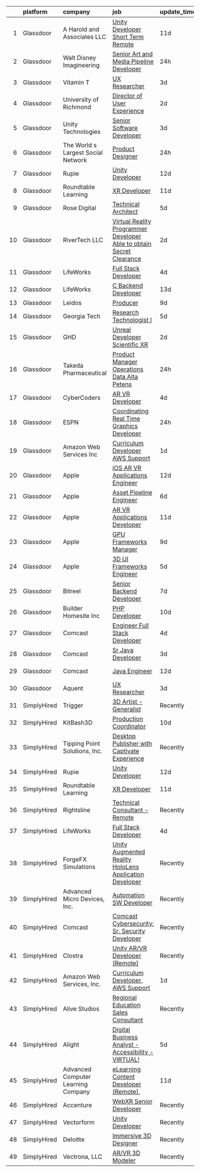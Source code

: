 

|    | platform    | company                            | job                                                                                                                                                                                                                                                                                                                                                                                                                                                                                                                                                                                                                                                                                                                                                                                                                                                                                                                                                                                                                                                                                                                                                                                                                                                                                                                                                                                                                                                                                                                                              | update_time   | location             |
|---:|:------------|:-----------------------------------|:-------------------------------------------------------------------------------------------------------------------------------------------------------------------------------------------------------------------------------------------------------------------------------------------------------------------------------------------------------------------------------------------------------------------------------------------------------------------------------------------------------------------------------------------------------------------------------------------------------------------------------------------------------------------------------------------------------------------------------------------------------------------------------------------------------------------------------------------------------------------------------------------------------------------------------------------------------------------------------------------------------------------------------------------------------------------------------------------------------------------------------------------------------------------------------------------------------------------------------------------------------------------------------------------------------------------------------------------------------------------------------------------------------------------------------------------------------------------------------------------------------------------------------------------------|:--------------|:---------------------|
|  1 | Glassdoor   | A  Harold and Associates  LLC      | [Unity Developer  Short Term Remote ](https://www.glassdoor.com/partner/jobListing.htm?pos=130&ao=1136043&s=58&guid=000001817fe4016fb6acc7f673a48b09&src=GD_JOB_AD&t=SR&vt=w&ea=1&cs=1_1b9b386f&cb=1655708058567&jobListingId=1007925954105&jrtk=3-0-1g5vu80i0kclh801-1g5vu80iui6j1800-1e796db64d10e7f9-)                                                                                                                                                                                                                                                                                                                                                                                                                                                                                                                                                                                                                                                                                                                                                                                                                                                                                                                                                                                                                                                                                                                                                                                                                                        | 11d           | Jacksonville, FL     |
|  2 | Glassdoor   | Walt Disney Imagineering           | [Senior Art and Media Pipeline Developer](https://www.glassdoor.com/partner/jobListing.htm?pos=111&ao=1110586&s=58&guid=000001817fe4016fb6acc7f673a48b09&src=GD_JOB_AD&t=SR&vt=w&cs=1_0144ee10&cb=1655708058560&jobListingId=1007950211153&cpc=32EE424DE2B657EB&jrtk=3-0-1g5vu80i0kclh801-1g5vu80iui6j1800-a22ba5c6a3e0f713--6NYlbfkN0DAFTyt7pbDCC2JPO79CSdi1dIb81yjczP5qsKcZIxgiRd1qisRd4re16D_VG3-wzX6pL1VocMaTV5Ex55UcnqFFUrBb2y0OpjsCY2nOROVrI5SSljVpBdvbS6nAy8soiO7OsUO84ArQVXduw5YXZXB-bQNzU2gKSc-vCO-38N6zooM5sWGeVxafpLvN53wX3R8o4omwGmw3gN58K-UUhln-VxLpfGthjJqkxvaBnOyzeZwbItdwCxQOsdhjK32SqYRqMTTi3gZqTx-3Ts7OgKP5LvIb9YnEP9PF0Q9PD8ELlsbCCEnnT-y3b3Z2MzZISFTqjYQQH3TGu3C-_vsPHuPKojTGH4IA4B_7Q4bDzb0QBJrxpBiYifjifU8dIiX6Ata4FoYzUMcrBldmB7ZBznfZ0k647FmPPtaqPn5wdLAKAuihEv6LGztfK_He0pDCdE-xRVaJpysDg%3D%3D)                                                                                                                                                                                                                                                                                                                                                                                                                                                                                                                                                                                                                                                                                                                        | 24h           | Earle, AR            |
|  3 | Glassdoor   | Vitamin T                          | [UX Researcher](https://www.glassdoor.com/partner/jobListing.htm?pos=121&ao=1110586&s=58&guid=000001817fe4016fb6acc7f673a48b09&src=GD_JOB_AD&t=SR&vt=w&cs=1_c361ab89&cb=1655708058562&jobListingId=1007945433489&cpc=9908D8D4413DBB8A&jrtk=3-0-1g5vu80i0kclh801-1g5vu80iui6j1800-3d31771157783563--6NYlbfkN0DMrcEu7yrtATojKJA7cEzGQ3FdRGWLh0CZQInL4ECGI6k5tN82kdM0cJmh4vC7GggwrmzdUm10s4gl035g1Phm3ow3xlSJxlydz6kivN3swQRiJY2DS002dlWYHLYsK1lHC3pL155oeqCyLBwYwM_GdCeNzMUu25Y79EAy8hgPRU8CTLqFZisWdIRnzUgeHaXRuLdQ1jD5g1h0Nv82Xw0phAPs-e-_xX3wWlQ0LhN-I8Gp9v-FrGp0XPrUjjkD0bbDEVsZVn3_OhzWkg3tFfH89-NlNz9TMK98UAHyMen0fbqMF7zHsHQvdaOir8EvJl0Hrbqrs7XKpzIKFG-E5Gs5WXgRnWzqJBiuYqtggpTdp-7FVxYfLlDN8SdUtE5Y9Q07Wa3ZWkmML2CVrMLcZzrkpFmBkxKeO4CoqRZx2yJHdhaGBtdPzJcZyMllSIFFCHDXdzXRSEaiBt6xI-e0JRkb)                                                                                                                                                                                                                                                                                                                                                                                                                                                                                                                                                                                                                                                                                                                                              | 3d            | Redmond, WA          |
|  4 | Glassdoor   | University of Richmond             | [Director of User Experience](https://www.glassdoor.com/partner/jobListing.htm?pos=102&ao=1110586&s=58&guid=000001817fe4016fb6acc7f673a48b09&src=GD_JOB_AD&t=SR&vt=w&cs=1_093065b5&cb=1655708058559&jobListingId=1007947522247&cpc=C5C93DE40C8A001B&jrtk=3-0-1g5vu80i0kclh801-1g5vu80iui6j1800-fee5483f8646dcf9--6NYlbfkN0B4rZm5z_hx-StMuau8L_CkQ17CUpFrlepinLuWzihKphy1kiApdNXPmsbVpK7egTwWM1YE0y830yVSUa33GGEj4HdoLQ9ujpQNHzDNwfG11qs2oV6TyU3k9M_eS1bYsZjRA6ATmOsagKXSgYfzA_nL2W66SS_-9lSH5L2OUej3h-0TmeFyHUrga_2fOBJTjDd6jPvTSPo_3DX9r7aOCnuVgduCgMm7dLl3ksO3l8QI5FHWGos7a6PepjtteAN0zY8gekWjH3GcoRMubsVaPV_0zoUc8kTrdTVC95ATrwkD2txbKYbkbj00m1_Fftc4cxdWAV9-rxS85LkSPKh7aM5SyTmCl_IdcHycgSUHPfTCpzL_k3DYVdUZPNievpPqe3alsWn5H1aLewf5gWBfq8rmuy6e2E8_vnNLBii6GZBD9CS2iaw2FQEdztCHLoYXELtrq1RbfBXysefsd_22jeMvBX2ayfIDGZng1LfGQy9s644mmJy8wKTj4Bvme688eRrXdW2k4u0FecLrZWSZgndkIvOzE6hLdrSSkrrDwh1fP5Mkx-A0_fj4)                                                                                                                                                                                                                                                                                                                                                                                                                                                                                                                                                                                                                                | 2d            | Richmond, VA         |
|  5 | Glassdoor   | Unity Technologies                 | [Senior Software Developer](https://www.glassdoor.com/partner/jobListing.htm?pos=126&ao=1136043&s=58&guid=000001817fe4016fb6acc7f673a48b09&src=GD_JOB_AD&t=SR&vt=w&cs=1_862c0599&cb=1655708058566&jobListingId=1007945654134&jrtk=3-0-1g5vu80i0kclh801-1g5vu80iui6j1800-43e323d69f3626eb-)                                                                                                                                                                                                                                                                                                                                                                                                                                                                                                                                                                                                                                                                                                                                                                                                                                                                                                                                                                                                                                                                                                                                                                                                                                                       | 3d            | San Francisco, CA    |
|  6 | Glassdoor   | The World s Largest Social Network | [Product Designer](https://www.glassdoor.com/partner/jobListing.htm?pos=112&ao=1110586&s=58&guid=000001817fe4016fb6acc7f673a48b09&src=GD_JOB_AD&t=SR&vt=w&cs=1_620d1e72&cb=1655708058560&jobListingId=1007950662306&cpc=59DEFF8D475298C3&jrtk=3-0-1g5vu80i0kclh801-1g5vu80iui6j1800-9bf2a8ed56e7d29c--6NYlbfkN0DSgjPPcnEdvoK3uuxfISLALE6pB1FR7YSHOr_tSg5_QGIhoz_2VqUepdcKLBLI_zSyCme8RKe9ydHH_JxjlIxTtV-JjvfBMOepKD1XmdVsqEivJ2Miy1x2IYw0i8tbnrfWvVbDxfOm7YLkDsZ5UbEgsW3Ak_t3J3eG9_DPO20fiSRHMsdWd0HyQ0eTMSu22ZuX0hJ-Q0Wn4xPnHktEYWj6yXdfMCONR2ByPj4FzFLsZsoyfO66f0WDSBLUzl2iRqjYcREayw6FfsjX3nWldCzUnMxeQSsihi6kDONXFTtdNZpxkAYWJ8TLp22Pqn0iw6QuO42CoiMcVH0n9GEaUkQnDFunGBe0Y8fOUk212hNdrgF9dglDSXVW0WnJ5RapgV_4ajcORt1Itb7zkaB74wN4RToNQCBFfEpTF2IhcX7Qapd9wf3Na98pgAmoHVaLlJ_VFu0W_GoWZG0O2JNtH02D88fnOubpxGEbAEfTRTWK2WjrQFAGIQebjGuOeKj-KdYu4rh3Mi9cl8iMGUKou2VcCdzebOLUB3wst5TpLLk69SwcGd5EVV5jtpww6MsMi4GVFDw8v_-gM6fJQwe6bQ6M)                                                                                                                                                                                                                                                                                                                                                                                                                                                                                                                                                                                                           | 24h           | Houston, TX          |
|  7 | Glassdoor   | Rupie                              | [Unity Developer](https://www.glassdoor.com/partner/jobListing.htm?pos=124&ao=1136043&s=58&guid=000001817fe4016fb6acc7f673a48b09&src=GD_JOB_AD&t=SR&vt=w&ea=1&cs=1_d030e05b&cb=1655708058562&jobListingId=1007923772886&jrtk=3-0-1g5vu80i0kclh801-1g5vu80iui6j1800-3fe872762e20943b-)                                                                                                                                                                                                                                                                                                                                                                                                                                                                                                                                                                                                                                                                                                                                                                                                                                                                                                                                                                                                                                                                                                                                                                                                                                                            | 12d           | Remote               |
|  8 | Glassdoor   | Roundtable Learning                | [XR Developer](https://www.glassdoor.com/partner/jobListing.htm?pos=101&ao=1110586&s=58&guid=000001817fe4016fb6acc7f673a48b09&src=GD_JOB_AD&t=SR&vt=w&ea=1&cs=1_7decd841&cb=1655708058559&jobListingId=1007926294357&cpc=3F4BEC3597F56A5D&jrtk=3-0-1g5vu80i0kclh801-1g5vu80iui6j1800-b4c83c1377c2bd14--6NYlbfkN0BVapqBw3SgoS4uv2G4zUYtqIdSNvBDwETDajj4_FEynjBhYcnw-6GY8lSYawgK8xIlX2-F8y9-QqYG-MbYAnEiwFjblf4Yi-xeXgy19zs8nPDIoUkk2MuNbO15ngtk9uRdze1w-AN8rTg-umhdag7Nd-Q0RNCHnv85tAVHu82vMKd76rgcavNPo92y9tJvbq5hTiKJNEhRiJBk5DLmurwEdp3rEPpCNR5PPgT07hXAGOJq1DWhNw1OQM7hndy9IBosavR_V0TTElfXZEEHccoxjkc0VW0p9g0ZjInsWWYEnHg9NUHpRPbcPdyQHPZxRbmhTQ0-BcTJ7h0sCXPJp6q7DFx-JRnt8oEaAqJYOckQk2ytk9i22A6FRXrnDonFWKSt8AUprG6EJCqrtFjXT5fVtcu726hzmcpqyXsoeVe8Yl9JvrpwcLQaOd0deggfzfSu6iqnYgIL9H3j9IeQ8r5m7ZBL2J0-T2e9GCjD-2lVlVZfAiDiKwlBLB6qVxffe8E%3D)                                                                                                                                                                                                                                                                                                                                                                                                                                                                                                                                                                                                                                                                                            | 11d           | Chagrin Falls, OH    |
|  9 | Glassdoor   | Rose Digital                       | [Technical Architect](https://www.glassdoor.com/partner/jobListing.htm?pos=116&ao=1110586&s=58&guid=000001817fe4016fb6acc7f673a48b09&src=GD_JOB_AD&t=SR&vt=w&cs=1_75b354b4&cb=1655708058561&jobListingId=1007940499526&cpc=4B86475FAF393599&jrtk=3-0-1g5vu80i0kclh801-1g5vu80iui6j1800-a37301049534a817--6NYlbfkN0BvrjnhlIknunj6B5uFGHHla5BSmGDnouF8_mjReNBU2kRZZ3EzJErpFaAlNuoJv_PAXrbHqCiZiBI61EzwXBAKdy-7Zz0m43GZQ4lKWy2wDWTbIMk6K1CJ7cVhOXETh2aXCDF9Y44FURybBPb3pmGnWYMxQDcIXAnhe_C76zZMVhPEQYXS2l8XOcpvceNNrjGmmkIGzVpEDOwtmiO6zIP1CA4OuJMxQzi7e3BRulaLtIBNepUV3nFv59K9paAU6if8qVZTBrXhvuC4XWNPhtFHSj_0c7CcWcp5chG6soFgcmzVsO7AZCeszf_xGR2PPTxoyt6ys8AC43H-nAT2_KUv8nbhmMY4bFPKfgvv9kYphIxg89MFgqz3BJtjLsTW3Cx25XD4NA9F10NUWIoGQDR-dv-twgyX0Fp-euetAwTtpYx9jfhjVqQNcO3YfY1nkK5WeJRHlU9RubFZu7a5uLw5zoNujKP5aASDAAT-FTLD8DBQZHNUYVpJwxceMLxV6e-54m1YLXE5npdhk5N8DpuxYaRh0D3VBsTDb9Ue8yjn2Z2JKmpn_T7Ndi0V3vT6KwvqBtRmA22UnIH_FMqOKKRZwN5c_s3nZY9vVzxVa2F1btYw2mt28jZS)                                                                                                                                                                                                                                                                                                                                                                                                                                                                                                                                                                        | 5d            | Manhattan            |
| 10 | Glassdoor   | RiverTech  LLC                     | [Virtual Reality Programmer Developer  Able to obtain Secret Clearance ](https://www.glassdoor.com/partner/jobListing.htm?pos=123&ao=1136043&s=58&guid=000001817fe4016fb6acc7f673a48b09&src=GD_JOB_AD&t=SR&vt=w&cs=1_6583ba88&cb=1655708058562&jobListingId=1007947928122&jrtk=3-0-1g5vu80i0kclh801-1g5vu80iui6j1800-9c6357353cf3140f-)                                                                                                                                                                                                                                                                                                                                                                                                                                                                                                                                                                                                                                                                                                                                                                                                                                                                                                                                                                                                                                                                                                                                                                                                          | 2d            | Goldsboro, NC        |
| 11 | Glassdoor   | LifeWorks                          | [Full Stack Developer](https://www.glassdoor.com/partner/jobListing.htm?pos=107&ao=1110586&s=58&guid=000001817fe4016fb6acc7f673a48b09&src=GD_JOB_AD&t=SR&vt=w&cs=1_8af03eb1&cb=1655708058560&jobListingId=1007942257419&cpc=56C4EA4A1A191A49&jrtk=3-0-1g5vu80i0kclh801-1g5vu80iui6j1800-6edff205a2a916ac--6NYlbfkN0DLmrqCN2v1TO8im94Z8ijjg5B0bygWI38WyDDoeOWhaQvk6bM5zeSyQrwlZm0cpZDwTaFG5QnJ_fo2RpYEOIrbLBt1bvrVAEoEe2QQCAV8zSSa9eyOFEStRmHfxArxq_LgzbGgVM3SgXwImqqrcH13yMNhL8wCohqVtFX156mpZx11RTinUPt-sC1Bxqk75gM4eUF8iERXyIrWdL6GWT5BbocyZc__w2E4fvroRK5IgaSE4RswCdeLdRgh08TY-0C1ZmQBUXJO4AxePFEigCarIJoZC9CA0FfEFwOAwB157_eXDwm2dKG40kOrt0gMDEoOcDhtTgquUPLva2w98wWqfPXyxG0f7PdpeLzloKgpuj8G_gsB4XrUxKxWHoCxiweC0vORyimQE3u9vp1HbjBNIonAeMJTVa_GLPIUD93ZWIKjJ0bSyq7nUt_4X3qfF70mekzS7lsmCjzRQoZebrBH3lOG_-xTAe4MP7dQVeY9VBc298MwXOyQg9tsIOLbWkW82-ZXJN09SpPFmKjpd3wTdScGM_98rqpw5sTcm8k1xw%3D%3D)                                                                                                                                                                                                                                                                                                                                                                                                                                                                                                                                                                                                                                           | 4d            | Remote               |
| 12 | Glassdoor   | LifeWorks                          | [C  Backend Developer](https://www.glassdoor.com/partner/jobListing.htm?pos=104&ao=1110586&s=58&guid=000001817fe4016fb6acc7f673a48b09&src=GD_JOB_AD&t=SR&vt=w&cs=1_49309867&cb=1655708058559&jobListingId=1007921084821&cpc=FAE5E775D180B2FB&jrtk=3-0-1g5vu80i0kclh801-1g5vu80iui6j1800-4af6adcc528f1a9b--6NYlbfkN0DLmrqCN2v1TO8im94Z8ijjg5B0bygWI38WyDDoeOWhaQvk6bM5zeSyQrwlZm0cpZB2t5HiOyOkSln7E1WWACvtOD-QE-g6rVomM5Zs0ap3RF9c4wN8isJRwfG_WOOBD_6MhrTVlv6O6BXEqAcCxY8FyKrDaDDmhCS8cRo-nDN_6zAGD3zSo9ZU1jFFxcT-nxcU9ykng-wpTsShdpSP3rRgXzdfyjUSgGtt-9_TBSXkj7Nt_0gj_7dgUk6x1aRmxpKrsJcxniWB50hUGDkBO2KXvC_M8aQzYimMgwirMudLw6-OSs9yhT1kJ2b1qrld-4NDRK01bLSmGUpnvnI0m9il-jE8BTniaockLgPcAHhJ3CDjM5sZrkVuSRoKlqoRA9sqtKNBJtXzd7PiAJz9PPoscairfT7ihA3gr1zSIDZx5EkOApFJBW-URSeOspUIoDLDQ3PPVlCSpmLJmCxKA-1Zrw0uTXzaZhBboZ1XofyxY9xPvolyK_9yeI22JJ7Olkl16oSzvcK3YfwymLOonVN8imSetMinfmU%3D)                                                                                                                                                                                                                                                                                                                                                                                                                                                                                                                                                                                                                                                         | 13d           | Remote               |
| 13 | Glassdoor   | Leidos                             | [Producer](https://www.glassdoor.com/partner/jobListing.htm?pos=105&ao=1110586&s=58&guid=000001817fe4016fb6acc7f673a48b09&src=GD_JOB_AD&t=SR&vt=w&cs=1_b1daa363&cb=1655708058560&jobListingId=1007932583010&cpc=663B5FE45D73772E&jrtk=3-0-1g5vu80i0kclh801-1g5vu80iui6j1800-a40b7131ae70ba30--6NYlbfkN0CZUO70VSdYKA8PR3jfrSh5ljhqJhfDt0PzQCMubt8cRihWbmqO_-CcWTBwQGpXTiiOfKwxjXAa4wVHZ3q8NFCBs3BDuA1SuAPQbEPaZ9_M-t3YNCh6PQezv2mOEfiqvOgiWKWX6vQUMRfn-HXQvUT6Aj5OwbOHNzI0F2R-hAkCUUCvos_QK6xojjGBHCYr7QLJ9TxcRnR8kBCD40wIUX_w6w0Sev6REsrLLW2ElGQcf2IeEmciCVFbLr84SzXxrBIeZURcqaVQJT4-q6lswzFQChp9kY-ir6saUbmSg1IG1TbhuLZhRkUAC6qeX0rRhYYSB-9IIGHzzJTIt3C_Fom4uPmdCknwAD3dkecd81ICI89A0MevBPLVpUxOcUJNWmeTSPdPCWgHw8lpSlXJ7TOPbroqPFMnD8jXqguTF8K7M4YD-B-SyRT0QFH-Ft3SHjFIN0sIAaryhCVtyTOYBG-k0Zuv6YLgGMcHzRYNwkhKWi_e8ZXBfJmQnYHmEfcZl01D8t3wxD-3wEtQNBcVYVepeWqj-mBsJ649qiiXPa50VHk_Zup1KmTOFPSY-h5r63HEVm2EaSkzrpfV8Kxzl-IQYSUNMLtPzRA%3D)                                                                                                                                                                                                                                                                                                                                                                                                                                                                                                                                                                                                     | 9d            | Reston, VA           |
| 14 | Glassdoor   | Georgia Tech                       | [Research Technologist I](https://www.glassdoor.com/partner/jobListing.htm?pos=127&ao=1136043&s=58&guid=000001817fe4016fb6acc7f673a48b09&src=GD_JOB_AD&t=SR&vt=w&cs=1_7123e2e9&cb=1655708058567&jobListingId=1007939321455&jrtk=3-0-1g5vu80i0kclh801-1g5vu80iui6j1800-90c879b28da03741-)                                                                                                                                                                                                                                                                                                                                                                                                                                                                                                                                                                                                                                                                                                                                                                                                                                                                                                                                                                                                                                                                                                                                                                                                                                                         | 5d            | Atlanta, GA          |
| 15 | Glassdoor   | GHD                                | [Unreal Developer   Scientific XR](https://www.glassdoor.com/partner/jobListing.htm?pos=125&ao=1136043&s=58&guid=000001817fe4016fb6acc7f673a48b09&src=GD_JOB_AD&t=SR&vt=w&cs=1_e97cf8c6&cb=1655708058566&jobListingId=1007947655960&jrtk=3-0-1g5vu80i0kclh801-1g5vu80iui6j1800-29e3808207565267-)                                                                                                                                                                                                                                                                                                                                                                                                                                                                                                                                                                                                                                                                                                                                                                                                                                                                                                                                                                                                                                                                                                                                                                                                                                                | 2d            | Farmington Hills, MI |
| 16 | Glassdoor   | Takeda Pharmaceutical              | [Product Manager  Operations Data   Alta Petens](https://www.glassdoor.com/partner/jobListing.htm?pos=118&ao=1110586&s=58&guid=000001817fe4016fb6acc7f673a48b09&src=GD_JOB_AD&t=SR&vt=w&cs=1_5e4ca176&cb=1655708058561&jobListingId=1007950556591&cpc=3DB599BF2F4828F0&jrtk=3-0-1g5vu80i0kclh801-1g5vu80iui6j1800-ab3f74654b1709b4--6NYlbfkN0Dpk2nRRB2qCzcWtelMs6RnOpE2QQykp_Gr47Tac0r5hCH0J3UzLxpgpuhWWRPjzv9cW_LTHQpQvEW-4RLMG5jcflgub4KjgLl6MmcwAqt4i0BSRYmdM3uUHPpGJGxJYOh2TQVAqmjGjHG42UlTbg8DR_XNVzdxijwoUd7yLssuGOr5kwPGdWLAgUHcXpGQDbnmK8gN2TQOzD7BaMZ1WxJzVUO-oOpFcG4af_GFJAyTj-N3bdDR6UifHyjlfzCvj0B8VyuQqe1M7wLWVLWoWOX0bj1g9E-DOcnlIUa8HwJgNyCWvoFl11hgDx3svbhTx9swk6URXeJ7qT9gYmjYtM3PioHaP2kRU10YtM_yvbJ4hn4enVrbQK6I4tDp2G_KyRA9N6kMfVSokp0B0A7onDADPOj8SVmOY3SfEX9D4NLIS5Y3CZKCkYJZ)                                                                                                                                                                                                                                                                                                                                                                                                                                                                                                                                                                                                                                                                                                                                             | 24h           | Cherry Hill, NJ      |
| 17 | Glassdoor   | CyberCoders                        | [AR VR Developer](https://www.glassdoor.com/partner/jobListing.htm?pos=114&ao=1110586&s=58&guid=000001817fe4016fb6acc7f673a48b09&src=GD_JOB_AD&t=SR&vt=w&cs=1_6dcb0700&cb=1655708058561&jobListingId=1007941926243&cpc=FD1C1DA32C38CFA7&jrtk=3-0-1g5vu80i0kclh801-1g5vu80iui6j1800-02533b2051d6dd60--6NYlbfkN0CpFJQzrgRR8WqXWK1qKKEqALWJw739KlKqr2H-MSI4eoBlI4EFrmor2FYZMP3muM20aj7yI-olFmiXB668DOsRAorPXXPV7I4EQ_t3Aj86y8A9jCQCKn5TLrq-ISBX33QJPjLaqTZ2lxhtOt5gtm2q4_V5FNaAkWxZT2Ycw8widM8dbLhvBPTvPliGb6TeM58PNB4xNLyum-tF6bgrU2Qv9tC4vw1MeMh2HoKU7ziyZHLS71qB-BRR5NlnYjOWkz8DYhc3GBGm0mkkuLYE0cIlS_KjMzWpcX0j6ouptpnbz_pW39mOisWBcYfbH_DFT5RCf2Q0_jTNzAGx2wHexIS7vCV4YRhLlzQDphRoDcGtlrhi5_vH83awTxFz1VI8O-fHRyzX2gmzngCb4Mn4MIe0MRrQc5uhEbuAojl7czbrY2hIkfNHx6HKcRu7gq_vFa-EwMkzfvU5FSVVZquRRaemA41wsw3p00KMSQiSwklANOXMFPfSvivA0aPY12xjysCYPe2c2Ewy3B6aM3AR0JdPoBYO0jmF0AhCG9DmlsxJdoKUeFzbhq28L2DqDjUisgIFb-LNJSHTsntC2m-Yv0tfRiJXxdSJC-Ac4Rk97joVHu_karrI4PL552MzksT_18C-KiK50lDldFkaP4pmT4jgQIO_HKM_UEOQME6zKVDwOhK_UcKDb3Mds0OPIi9J75VdQjgtvCC6so0kWKbvg91O-zJ4-ECRUHmJMGNjxwkhAbj3o4rS4YzNmBmAhJ_EoFbSnPPZZcykP-IdbVN7ntulLVJCUuyPmK5e5SOid-rpAbNWz7_WoEZZgI15fvo3DYIFTw2E_an6NVJrHCF3iUwDfepWTFwU0F74YH0r5_eiT7fJr_OcBljd5sRyDo2eyZAq69iC-Y4NqdnHTa6W4dYd4rkgTVYYu_kAPHpNz2xs5Ap4AK9Uxl02hiutfZWO8YURgZLryCGWpyMjLIUevjD4jP0FBtbKwzc%3D)                                                                                                                                                                                              | 4d            | Cleveland, OH        |
| 18 | Glassdoor   | ESPN                               | [Coordinating Real Time Graphics Developer](https://www.glassdoor.com/partner/jobListing.htm?pos=110&ao=1110586&s=58&guid=000001817fe4016fb6acc7f673a48b09&src=GD_JOB_AD&t=SR&vt=w&cs=1_e458ddc8&cb=1655708058560&jobListingId=1007950119901&cpc=A65DF3A704A48F9B&jrtk=3-0-1g5vu80i0kclh801-1g5vu80iui6j1800-123ee2a2a4622ba0--6NYlbfkN0DAFTyt7pbDCC2JPO79CSdi1dIb81yjczP5qsKcZIxgiYm3-7g-689Ur9xqU8QiYHWdc4FWst9jRXBJTK4eV2uOG8n3fSzgbujS7VShbtjHVxzDxPzxptvp702G3aX4hGIFNWLBQ9xfqPV3ShKgvIdw9T09rS9sMcVT0WlCqJsDju7lsx19nUREGWslT0DTIyKc7tSe5uBxQJj9_qlX5_t5GARhy6AqDjobM_rOUwX3Ub-5akVEeA4zKnOTX0zMSDeNlQ0lS7ZjaInXN3VGzSewRJxOjtfuwlcq56tsrgVuK_KtpFZ-Quab7udP9iE9RWLNr_k_nw7acvPx-lkJwJoA5pkaIEwH-NdcQ69WW5FaMMpU6JVeLg92_dAvn6XKl1dTzaiiAPZWBudstWEbNGKt_KHV3DPRuJCMw_JPGNWLhZzAfN9BJgw35qECv2Jv2TDFk52lCrjV4A%3D%3D)                                                                                                                                                                                                                                                                                                                                                                                                                                                                                                                                                                                                                                                                                                                      | 24h           | East Hampton, CT     |
| 19 | Glassdoor   | Amazon Web Services  Inc           | [Curriculum Developer  AWS Support](https://www.glassdoor.com/partner/jobListing.htm?pos=122&ao=1136043&s=58&guid=000001817fe4016fb6acc7f673a48b09&src=GD_JOB_AD&t=SR&vt=w&cs=1_933eb4d1&cb=1655708058562&jobListingId=1007948569854&jrtk=3-0-1g5vu80i0kclh801-1g5vu80iui6j1800-babf0940e10045d2-)                                                                                                                                                                                                                                                                                                                                                                                                                                                                                                                                                                                                                                                                                                                                                                                                                                                                                                                                                                                                                                                                                                                                                                                                                                               | 1d            | Remote               |
| 20 | Glassdoor   | Apple                              | [iOS AR VR Applications Engineer](https://www.glassdoor.com/partner/jobListing.htm?pos=120&ao=1110586&s=58&guid=000001817fe4016fb6acc7f673a48b09&src=GD_JOB_AD&t=SR&vt=w&cs=1_8c3ae9cb&cb=1655708058562&jobListingId=1007923090194&cpc=AC285F3A3ECA6BB0&jrtk=3-0-1g5vu80i0kclh801-1g5vu80iui6j1800-c2124f17904c9fb5--6NYlbfkN0BvKrLyj5gPmtZO9T8euul8TCxuuKNOtzRJOomxnwSEodTz2Bc-sPZlt2Zgji_QUXFOa8KuuiUYHiohPfZOQrpPllDzM1XutzS5RsXFizRHTH8FqCIsLN9d0Fr1IdLezBHm2bTsaMGXtnG6h83T6FyD6F7phrk3UyCkCNaK671nSD4QcDSOzNKLqGEIKm8N_Usthjr6Xj2_0bPAVaPIilglMQjYOp2Y7q8_64ALCP7_fnGW_hAsR_qJEESYMLwNY-mViE4Hxr8iONfVu3SMXiPMjWbDLX2hPo5FMkihabcnq0vET6AFI2uhu0sMcLe7UuwN2edj39LRr2S54eu-OgzeMCRxYVLQX-c9MhVnHKeGVsgESu_MKCseDIa1mP4FqTs1yBvqEBCDfieXTgfG_1-6-8ji8N9EkGAeFFdVxQ0TBWa86v5fYEUtUxQl3cHT3dOlzOlK26hGWNP77btIqWtJvFijqwfu31cHBcLlKR04AySVasiJ9EW3HsK_kwdCTfkAy4D-KJpn1VEc7dYATEPMeXlLWJQ0hP6dk6LCrAXMOj9JoxY6shLWFH3CTX5X5XHUU4UXOYhWeoR9jWtNfTaKdko1nj2c9XVVzzaxwDwT9YQJLi-rUXfjzsv1uR26ihJVuO7lVmV0wkm3GjS0NGb0FWi-n87MMJ6kuHtJRNGDc_DsWRAJYpKSiyazxMpfombT7LX42vm78dFqx6CkGpGdSAL6YOfB_ufGGMPX5E87-dnJ6XOJc0QxU8XsrHacfnQEaqERxn2ievnh9Cg4hftMmLK62bV6uH0d3eBG-vHunfDgIMT656-IorUV7oet2lnlsMec1RxWG8u8N-Z3eC5B5Qm_XxzG3d6syaqaHj5mpRDAUowt8D7JJn_SBIFT7bQUKQo2yxMGK-T5jEu61Df9l2D0ZglVC20GedUPxwYOfGQViQwd99KZiTeHAKWSxTkYa8giil1Aaw%3D%3D)                                                                                                                                                                                                | 12d           | Cupertino, CA        |
| 21 | Glassdoor   | Apple                              | [Asset Pipeline Engineer](https://www.glassdoor.com/partner/jobListing.htm?pos=117&ao=1110586&s=58&guid=000001817fe4016fb6acc7f673a48b09&src=GD_JOB_AD&t=SR&vt=w&cs=1_5ade9e0e&cb=1655708058561&jobListingId=1007935251435&cpc=F41FEAB56D215062&jrtk=3-0-1g5vu80i0kclh801-1g5vu80iui6j1800-76ce89e2982dd9df--6NYlbfkN0BvKrLyj5gPmtZO9T8euul8TCxuuKNOtzRJOomxnwSEodTz2Bc-sPZlbtkML8D-m4qYFhxIsgXmWp3FecaI_ha9mOUnA6Y1QEoxGIPJwaS3S2MYD6TL3q4Uopxv6oh5zXbzYaE5CC-xBKrf1COMqUL5rYCVuLgbMcYzwcZIECYsPeVbi0nIpWmw32V4HzRw3t7mRd8qXhalNvjQWf4EagXbsGOyEPfiAIP0FucAXmRnXgwjOKvStcr8KJLNS8LTweSESz7JJgatCb-AP9ekGPUpd-nPLYqFBeItR7qbadj73lCHQGcgQq77RMTZBWSY1tu6_7xbYlSOO0lUQoxLvt2aC8qIeHD9FFu2gI8gpVWAhG745x6a0jdwycNODxGeNdFhYVzTnwFOyHsDrxO4RFQWzPIz-gSMNzofMHcnZ0YUeE8WaChGOt67DVsHfsdD2pdmUUkD_waHV1JBtl0HazWxJyNUktAWrueUTR-R-iQ9oXmaae8Q6iH6184DAqOzZPeO7H8FloLgXENB9kzZJcdLbznJq5WVnl4B8lEC49JgVQMSxPnu9uNoc2CqLvaYL8t0BebKeIA72BMsmd-qARMCkbNqSLBmDlRIoeekONExBByZxaigVjmxWwtioMp5_XhbT9pSND2oSI_Kiuc1Fp4LpZ4xMNK6qcOb3P95gv91EsJrT6ug32m6N39abd8AAvCeKxLcRiR-AmorQyPdSmoLWgvI0cidzLb5wQUjG05rLO8LXAgNB_E0DhsfULrgpTojunp6aSJ_NZEfpbjxWL7PGAP82bynDxKQ6EH840cLRj8PTv8tXPEzEsruxju6rTIXTKmFeex_XP2HphVPfnkUREclVxsolk7QeMXhqT-yEtlqcp2nHIIzIVUVUiO7nsl5jMORsBNqq2RWnhM-6IKkU6bzDYECrDUp-hfPZzvl9gErrrb9MDCcD_lCX5KUbxVpe8jYD41yCg%3D%3D)                                                                                                                                                                                                        | 6d            | Boulder, CO          |
| 22 | Glassdoor   | Apple                              | [AR VR Applications Developer](https://www.glassdoor.com/partner/jobListing.htm?pos=109&ao=1110586&s=58&guid=000001817fe4016fb6acc7f673a48b09&src=GD_JOB_AD&t=SR&vt=w&cs=1_d0c5eda3&cb=1655708058560&jobListingId=1007927430862&cpc=AC285F3A3ECA6BB0&jrtk=3-0-1g5vu80i0kclh801-1g5vu80iui6j1800-69fcb8720df6bece--6NYlbfkN0BvKrLyj5gPmtZO9T8euul8TCxuuKNOtzRJOomxnwSEodTz2Bc-sPZlbtkML8D-m4qjCGnf4bnfUhIPZeLIg-kWsoLpYUZE6w8n5VLz2izTVNhE8A2fpsHuKRjE-oAiuIZERgxxAwRuKy4gW9q-meSy0xsMy36UAtY1PkgNswdAEizm5h1dUYLWfGy_uwiQrEouafZcsTJnsvtveMtKvHK3qBbfZ-W3Mj-O_7inhKQGc2oPk_xK6LHF4C9ijjJya5AyZPlLZekPnrOZ66ZjroCcwJGW9jmcbvMS0YcS6OyHxe1osMkMVX3Ocsbd_5Ok23a1IrDkwnnW40t5u9Sf2AIos5w7vtAxTsYPFZ70MtxY0YzDz4DSb5nF6H5rh3KL4M3g666pe5BSL9Vi7Bh8g2YP2gpZWr9sILr46axm3Pm2iFxcYPKlEuApj14gUOQa_86hNQLq7ERX-y6YWSqHM8Qhw12_6q66IMrIeRuiS2IRIaocS-3G3xh5NyzUkULosJ9SWbhMyMeH8nMnuDsczY7YjPc_oGARp-Zlk9zMpCYOAHbpXaOkM7CoQeYLHO56DW6nj_kY9TXIV380lLUg3wQC-99FYpiPlHV3KpXj8K3j0Q3X6kS9qSiLBESLYYpnzOLoNkedru-_V-mYb6SP6fAfcC3iqlRdunayU0K2RPUW21NBJ0s0of1Qv7QAhGIgQCvqZJTCMSAYfwSDFBIn57C4DK6ywt5HRPrXC8Np7vEuN3GBri_VyrdhN-_hN7rDMQfHZ7GdCrA8fi4EFBl2bk-9HciQugDg3t39BO3HNr1tT-OZ1XxvaSCj0EkoheFF_Nvub2EaWE1umir9JuOt_Eeq0ge9gUn4C9TvThD_VMG7EWhH0eL2P8mZpu9ue2uxY5kwOJHxZnLvWv0sRMD5IRRjQahOIxeGZiaZGVL_XM5bjngN55Nfb41APHFQtjBy90bGBtNHKJbHgA%3D%3D)                                                                                                                                                                                                   | 11d           | Boulder, CO          |
| 23 | Glassdoor   | Apple                              | [GPU Frameworks Manager](https://www.glassdoor.com/partner/jobListing.htm?pos=115&ao=1110586&s=58&guid=000001817fe4016fb6acc7f673a48b09&src=GD_JOB_AD&t=SR&vt=w&cs=1_4718869c&cb=1655708058561&jobListingId=1007931320204&cpc=F41FEAB56D215062&jrtk=3-0-1g5vu80i0kclh801-1g5vu80iui6j1800-e92a54ef8ff6ddd2--6NYlbfkN0BvKrLyj5gPmtZO9T8euul8TCxuuKNOtzRJOomxnwSEodTz2Bc-sPZlt2Zgji_QUXFR2M0aofZ4xwhhc8wFC3G-eF6BJErdsbaAYtQD5YbtNBxWSQz0CXicXk-R0Qdfe-HX7B0IE-282FicUichLS3oZDZgC_axKT1nfEFDqHnVnzxcciYkaS71OBRwmmzZOoaqdRzc8qRId6vBTuQJ4JArarT-W3zdpbmuyHfcm2sE2U6-Qw3PmRTPl2JPlbU7quNDJgk_NS-iEuTbsXlFM9Bbto8IaZwxW_NcIEPy5wuWUA56Z7zkUDZYkUfkyNw9XPe-11hWi0CnUmUhO5CS9KvJyRFLvPylj2yXbkX2ATb9MB7yBikl_fKfoFwche2apVEmzH1etMYM9ojtEc0Qg2f_YWmBsJLMLUCpnoGTJOCZcopcL8NKN-v2H3UyddU1WUXW6eq-Xz5S19yFbJUw6aMyJDW2DMkObWvKiKPL_Z6__ZFM8rTF04i3b4CiwLhWQMprwGD8snwwNw0-OqSAVutXc4WKjWfBGjYQxgBbYNq-Uky6kM5fOf2S53McRZVnwa_Q7S4lAVdYRKYxexAzHMU4LobU9zCNlJGh5RCwyD_QMC0oXABV4IVaIvp24pCy3i5pNpdoMTPMJQEeojr_1412KpdTL17Khh_JGWqIP13iiVtFWRkYqmHJmRc7nnjZ41XJLg_4EOTQEp-WcUd2iUNuuQA1803SQq1i-kYACFhYEATiQV29DI73mwZ5qjzy-tpIl-D5uwOFvcXpsKMJ6-ElXwwNUqpNIb-CfzrpJFPQhL4glsGfeV7SZZnTuoqpjPzdPr_JrAA2iON2auQ0Asct8iT8CEdgJEKqX-2aKfYngKyGWLgx4fcuZNenER74ggF6jDfJfzI4WNATlP_CT3Lt-hVCboKj-C9Vh2rmHuiKGjpxQDyZ3ZQzO96mqryCdELRgu7oKz10UA%3D%3D)                                                                                                                                                                                                         | 9d            | Cupertino, CA        |
| 24 | Glassdoor   | Apple                              | [3D UI Frameworks Engineer](https://www.glassdoor.com/partner/jobListing.htm?pos=113&ao=1110586&s=58&guid=000001817fe4016fb6acc7f673a48b09&src=GD_JOB_AD&t=SR&vt=w&cs=1_68b85df3&cb=1655708058561&jobListingId=1007940998318&cpc=F41FEAB56D215062&jrtk=3-0-1g5vu80i0kclh801-1g5vu80iui6j1800-e9fb792e00483b4e--6NYlbfkN0BvKrLyj5gPmtZO9T8euul8TCxuuKNOtzRJOomxnwSEodTz2Bc-sPZlbtkML8D-m4oX3N-m0DxU2swFy15YUpRuGj8_Ta6DyU_6OZUUJWtxBdSOdMTjc63OZPlllE-XXdHA0qVv6SIPNXiibCpSGCIja52rbDRny-5U6b9s550Ir48lfvH_q3YAHbDs9e-0YgJKo3RGvIHXiUgHoBcC4Zkfff_bdOS5YCPzp5EwuY3pI_0bY3mJDxLDwxMyFUIuumaUm-4rIY_bYRAN9DhSEM1sYQSffMfkULpmvDhiSNXIpwPLUEqJV3qsvi__WHwJCognPtjDu2JNXJFcnaA21zHmVZYreHPbeGPoz-FJyWlvU0DN0kStCLMK4WNSFUCZhSoeUmJyraneuvBr1TTlSxXyAmgusPzEpFaNE5Vopz2RHTvluEmRhQNKK9uXrBixTI-xsraMmG1rBnaZqEOZ2MqMrJbD6BGBdmLNqHNo4YI1j5Ukz3sDZUYjuAHMyUUrefNgrjBvmsJ5caqgW2x9LhpKnQWrI9Pb4nzhKwr4txIJNJs7xx1DI_pi3fe0pZy_l_yvW24I2M7-BPsXZJjbXa3RcXz5D7ygkdPAxfL3HDJNeCvP8lqnrBp90hr4imPz47CHUURB35ozw-4LktVWxIBNACLkCLZWFinxdFv3gHsWghOCwEPpsDSGzH94Gl08SgvQYbEYo0scdllE0kDAn6cs4iYWj_vZl_wGJ57KxomFOtU_YfKewq3ehBWOZgGfzioxwxo9sEV3DAC_Hucri3kS6bsy5y8uPw7lQGMzkb9omd4k4NRv-ykaTf2nC_cNwZuEUQ0r6hPEz7ZxHVbu7c75DPZIeQpKBVwHZ_1jYHrv0IgFLAww0KIttiFtByuLi2gOEn9y_GkuMsQqP3mmebpCyIh4prd4BGhq3DRmmtsusA7dk-NxU0ZAfjSGgsc1LaOn8TXBfA3xlw%3D%3D)                                                                                                                                                                                                      | 5d            | Boulder, CO          |
| 25 | Glassdoor   | Bitreel                            | [Senior Backend Developer](https://www.glassdoor.com/partner/jobListing.htm?pos=128&ao=1136043&s=58&guid=000001817fe4016fb6acc7f673a48b09&src=GD_JOB_AD&t=SR&vt=w&ea=1&cs=1_f72dec79&cb=1655708058567&jobListingId=1007933578662&jrtk=3-0-1g5vu80i0kclh801-1g5vu80iui6j1800-34884477979b8eda-)                                                                                                                                                                                                                                                                                                                                                                                                                                                                                                                                                                                                                                                                                                                                                                                                                                                                                                                                                                                                                                                                                                                                                                                                                                                   | 7d            | Cambridge, MA        |
| 26 | Glassdoor   | Builder Homesite  Inc              | [PHP Developer](https://www.glassdoor.com/partner/jobListing.htm?pos=129&ao=1136043&s=58&guid=000001817fe4016fb6acc7f673a48b09&src=GD_JOB_AD&t=SR&vt=w&ea=1&cs=1_d889d1b6&cb=1655708058567&jobListingId=1007930136454&jrtk=3-0-1g5vu80i0kclh801-1g5vu80iui6j1800-d0f71c22f0ba2e5e-)                                                                                                                                                                                                                                                                                                                                                                                                                                                                                                                                                                                                                                                                                                                                                                                                                                                                                                                                                                                                                                                                                                                                                                                                                                                              | 10d           | Remote               |
| 27 | Glassdoor   | Comcast                            | [Engineer  Full Stack Developer](https://www.glassdoor.com/partner/jobListing.htm?pos=103&ao=1110586&s=58&guid=000001817fe4016fb6acc7f673a48b09&src=GD_JOB_AD&t=SR&vt=w&cs=1_2e611cdb&cb=1655708058559&jobListingId=1007941767860&cpc=AECEB822CA110EBC&jrtk=3-0-1g5vu80i0kclh801-1g5vu80iui6j1800-1c29da54976abbe9--6NYlbfkN0Cj-KmZPsf9w80C8b1WzNVrlanjD2SXJjxuCbUWHsXPZlTAgGmdtIUzoKTi6fK6WvaN83s4jMm4d37cOWnc6VABTFVN-oOU7blTG7vMi8DRUg67WB9gjSnkfiAcpcgkRgC27QzdylfsVfzP0K5Exn-VKJIN__qW9eHks5djk560WFHeYxOfNQO5rqa2r1ud338Z9jhFDxzteL8VPPJum1kjqWRpLLXsK85EqfNg0q20MkBrpK4-_jqa4CRSiG6-wD2kzKIV9h8gWFfI527jb40mEYH93pVhWgp95naJmJ2XHw5ui02IbBTHAqS9hcArjBDASGoMQAqjo0FJIINIbJK8w9KK7ogiUH4dz74ZCQEnoIgLc57ymnaQeBgBX8xs6yeg9F-RZ2OfIROi3nkO6S-XKdvSfbmJJ2QD709hRrjk3oitGwE7fJ7N8wT6pIbdPWXKw2-zwNJ9zO6juNA-Mzv4zMIuTqrmOihCoNTXo94XIFN1PwStGUzyT_5ZGcaei9VHugyAwyiIBgGyEsZZtnjk4tuSyeERRbXrHv03jOFxAVqNAa3rW24BuFY5d49FBAhYFFpd1ihkipEDvK6GKnM4TmntEI-ovrnYYN4eKEZBjYz6kYVkufI0Fn9PNxamnsfrsbJeF1_k6-RS_jdMaDxT19UP4o9DpqOy9hI6Gthh_0qOTx9onbLq2Vlii7GYrb86aIEqK07hN6H8OGYq92geZT4rF-n73oqr3x6N7kVc8yS97RJ-YnuR44GdP7tW8epId4kchhyacKdheIzEVoWd2lyhTzzNrfR7s95fySsHEA3dT2GVI8qS1uF_o-zK92POhhztpuWTyTtf7A60F9-gGo4TEGlTdYMkhTZBF0lrobOi7hPoy0jb-WuGSnxLv7n36GDRDeaIRUZ0As5mDADNOEZWLeQEeEGCNAHhz11C8KzoxD5GFyVhIcCmxX8Tsrm5L_EWx1odh8ULBEHCnKYatC_uJx_h3IXMnJ5t5MP2SKRU4EVl1NCOLhjf1kejDlIjlk-faKUK16sqQXBW-ZW7-4VT6QqFfZ-VmFBhaq1MCCd5-qhzjocHeb9Nbu68iEC-rpHbogJu2SapfNs2udcjMLcVuie-pZmTyEJUzN4OnRPU_VuvOMmpZwukg_ZEKMj1TfQKrG8t4Q%3D%3D) | 4d            | Philadelphia, PA     |
| 28 | Glassdoor   | Comcast                            | [Sr  Java Developer](https://www.glassdoor.com/partner/jobListing.htm?pos=108&ao=1110586&s=58&guid=000001817fe4016fb6acc7f673a48b09&src=GD_JOB_AD&t=SR&vt=w&cs=1_ab5a2654&cb=1655708058560&jobListingId=1007944461432&cpc=EA19F5B90D514204&jrtk=3-0-1g5vu80i0kclh801-1g5vu80iui6j1800-f89af68313de1f63--6NYlbfkN0Cj-KmZPsf9w80C8b1WzNVrlanjD2SXJjxuCbUWHsXPZlTAgGmdtIUzoKTi6fK6WvbWvRrb5wOY7v1E1x8Q77pIYu5WVa_pB5hW9lZz5vUHEplvASLto8ayvfgbkZn95104oGjBuauNP5_nExBj5t94nJsP2veR3YdIpkamO5VQFlRrd0RKqr3nwXl50BsoUbfFHC_3duFGL3Ij5jKPYJmEjsGqg8zWCJNdsfoqHPrSKUxKUrG3ODdEHWHh6dJQPA8s7hjgAMYsW6FHG5RH8inXLXTtrYP1CM-doweqoR507b8SW_EU_MZ2Sibmq9Gk8qEH4A216X-7i4qpKRWZ_ioyrg-RebkEzitShOwGLfRBopg4ZL0v6hyLKTNYHJcrVW9d7DJUymewjnlofzdZSALTgcwuJjFsMA_Ha6H6YwcyMgO--lT-5qTUNVXa9ZepAgP0F9bLCPBauqeeb5pFiTeFIkkanz_bQP24vfHGkTMMXSjm71EPx5Zp7ZL8xKzkPm5hf8EQoMp30J3omJgcwxoTOruWI1B_CApaLxG411ePuTMQO-6rkYoiAYDXbSaK0ILd6TlUv-usFG1JkQLuD8cFmoCzIi8LY8hawDofudJAk4hHZHtRpob3m_TaXuNJ39dB37YiFQPS1Ayl36x7kSOWUPh9GSrF84XTwKfQwEIe_5Kj3FHt9Ig-gS8GCeokO9a1Dsoh3jYLfYEszODcXy6Kbu4_BChBtF1NG1A6I54lfbRN4jJGPBBFzJTeZufI4eUNl1ew02sgPbnaPEc8kGoR_CiP2_In7vWN4pKS8C8JyLQnYC391iJ6z5fXGBfsNKaNA6XmuJRxQITQT2QaL0CBUJBLDkzSow668YlCyEgPE_-hxUcseehqsKqIgcWKUZ7bU1cF1LM8U6wonoPpIW8_W-SgsBLc2X7EWAO_a7Wk0UW8yImTswscaNmNy6_dNjEYXMpQJfvA1d52S06De66PALTmHIOF-YbfywzV98s2r3uinA0p2gVtNSHWXLbbVLFV-YqCEMLXp8NXFjvtN8eDkCMaXietgop9Bs6iBwdiYSfoGaUY1xgIP7T4qJLeAZqhPgUlAr817HF-_s-Qg9p0GP8DLCiZ2m4BSOuDWYJpFU5HFDmdGXm_3XMfyUfIqEU34WgZiLCDMBvXo21d884Y)         | 3d            | Philadelphia, PA     |
| 29 | Glassdoor   | Comcast                            | [Java Engineer](https://www.glassdoor.com/partner/jobListing.htm?pos=106&ao=1110586&s=58&guid=000001817fe4016fb6acc7f673a48b09&src=GD_JOB_AD&t=SR&vt=w&cs=1_202e9c84&cb=1655708058560&jobListingId=1007923136459&cpc=63E4514951618C5C&jrtk=3-0-1g5vu80i0kclh801-1g5vu80iui6j1800-f7b800499c5418da--6NYlbfkN0Cj-KmZPsf9w80C8b1WzNVrlanjD2SXJjxuCbUWHsXPZlTAgGmdtIUzoKTi6fK6WvaQsBe0FWtsZLDSxM4rBsHv00j_-ozarEMtUQfYtl2uer7IRHpaA9d8-XNEtHPmLlrchXuOXNhkUMMtUFvdts8Vls9FO25_T4wY0Lj-yZlngRDPWdbLKIu28xeGDJPN9EUDpyWh5ABDqWEFM4DPMh4sl8jCJyQWCnqANaKSNNiqsLY4Aq82b2vz0ibgtqP1Qzm1rE5fl-E-be9shcUx8fPtRMKEdEZVFiLUAgJeAA1LY4O182DYltTR3i1nI_zIfsWSVi7pykh0cOUBF5BmJZHvfW61eMhDc9GgB4wBgjQeJJzsXoG1hyu69AtJrXd5DCvLo85Ydjwe_SoFZAAeBqVwFWaaOsinDaPY_5ZL5q8-HA0u6aSS0wQxkKh7F-uuiR5Mcn-_2Un7AKo6BG8QihdeksiAhbWxN3m-J-p7MIHi5NY2XWPiDBfdD0KC5oEeA8WfzNDDWO5t5ti6K1-vrVobPNdeoyKPxA4Q04PjkCnwWBLadM0tUiyIyZNpO7AjRI1yo8uGUDxmkoNDWl6fLnKamo6j1pPXs-UAH6SBGVO18Y_W8VxaFl5tUilo8bWCwmT40TOcJC27fiWBS-Rc27VreqtsMnvOy-W6gEljmOpXLzzJ9kc4fhlo7Fl6B_j36jZSw-LNyQc0dYyDUrmqE7zdAlbXteh2dEk4o8youvVuI5w_t7Bg9Vhw4YKJZeoM1bdM4FAQiYpordGJSzZf5sPB2oqeulEZucAqtNg_cVGYwbHArARrJo4mGOm5U44xCH9ch1Fm2vuShehuyECIX4Zv_seii5AGRMamQuHyKsHobLXpALvcps2TMdKhloPZFZ2v8__5Vlsm2BZvqs4PhB4ldd2jTVsjjYzTSYoH6pLf0POB5JwJnIhRyIW9AGKgfSd5G4RBLukFu_j89NWh6GCxD3KETNJ3zuXOh_p_0dwPNQlqJdgk-StFnRaIdhm6tl9b9F-i5lO4UWtBtjluOFSllspoQqo5rb2jzOKhOsQjG01yBhP6hLZl7tPV5GpfdhuNhhnftqxhMo3ojEo4jjtlFNFjyiTSv3aaN0lB5JndmQ%3D%3D)                                                  | 12d           | Philadelphia, PA     |
| 30 | Glassdoor   | Aquent                             | [UX Researcher](https://www.glassdoor.com/partner/jobListing.htm?pos=119&ao=1110586&s=58&guid=000001817fe4016fb6acc7f673a48b09&src=GD_JOB_AD&t=SR&vt=w&cs=1_6273d40e&cb=1655708058561&jobListingId=1007945516155&cpc=1CBFC3E34E2A31FF&jrtk=3-0-1g5vu80i0kclh801-1g5vu80iui6j1800-b0be8995afb4ccbb--6NYlbfkN0DMrcEu7yrtATojKJA7cEzGQ3FdRGWLh0CZQInL4ECGI9gD0Wolx9R2v-Aex0-GK044TPwgLq_FLshvq3tg_BAMrhxunZU4iWDqBFu2I7roCWk0nRVEY09LxS4C_Xaq7zRow4qixWmywHHWaSPJuVMMl7Bwmn0UFQBQZGnx9OvGzc5Rn5A0m4MwT5FcQSJuEacUseqN9V6UfYKm-Iu2gQyY8jYljuGozaWVlmN532FxmZoft6z0TcAgFqU_k6GlHtYDcRDgyHMtJeSrzu7_b67tzkIbF4tsBmGnNgSzD3IsMv5fEblWNR1UaTXr7u3sVHKirEOW3YXNd0aw0c1agfbd0UO6tKmfC8rWIRgKi9KkkKXY2l-sEqd7aTRTAliwXcDtPBiCPwnv-AnZzcRiSJSpo-hLPDTXzfU7okIoWZiTkS8CxKt6oHWL6O_gdhK4-1r45lOhkH6eiw%3D%3D)                                                                                                                                                                                                                                                                                                                                                                                                                                                                                                                                                                                                                                                                                                                                                  | 3d            | Redmond, WA          |
| 31 | SimplyHired | Trigger                            | [3D Artist - Generalist](https://www.simplyhired.com/job/uSgdbvtYYwtDLjoucHiIDjt-DlzkKlzXOBPMlz7DCyPjUlBFXbu5uQ?q=virtual+reality+developer)                                                                                                                                                                                                                                                                                                                                                                                                                                                                                                                                                                                                                                                                                                                                                                                                                                                                                                                                                                                                                                                                                                                                                                                                                                                                                                                                                                                                     | Recently      | Los Angeles, CA      |
| 32 | SimplyHired | KitBash3D                          | [Production Coordinator](https://www.simplyhired.com/job/XvYO_Q3JMiS6NPxVkrjxDZKoYfUViExHfBRlFtggJhNb9kULv7XBWA?q=virtual+reality+developer)                                                                                                                                                                                                                                                                                                                                                                                                                                                                                                                                                                                                                                                                                                                                                                                                                                                                                                                                                                                                                                                                                                                                                                                                                                                                                                                                                                                                     | 10d           | Remote               |
| 33 | SimplyHired | Tipping Point Solutions, Inc.      | [Desktop Publisher with Captivate Experience](https://www.simplyhired.com/job/kcpp_vvakT7K8U0sgML3yJt-p63mWM_cw2d8eJ8f8qy_NFZeR7hD1Q?q=virtual+reality+developer)                                                                                                                                                                                                                                                                                                                                                                                                                                                                                                                                                                                                                                                                                                                                                                                                                                                                                                                                                                                                                                                                                                                                                                                                                                                                                                                                                                                | Recently      | Remote               |
| 34 | SimplyHired | Rupie                              | [Unity Developer](https://www.simplyhired.com/job/M0Hn3gVyj3pBiM3V_UHRofn7fbQ6nBmYJQekvwH6rtciWcGj3zn4Dw?q=virtual+reality+developer)                                                                                                                                                                                                                                                                                                                                                                                                                                                                                                                                                                                                                                                                                                                                                                                                                                                                                                                                                                                                                                                                                                                                                                                                                                                                                                                                                                                                            | 12d           | Remote               |
| 35 | SimplyHired | Roundtable Learning                | [XR Developer](https://www.simplyhired.com/job/wOQuZ9koRYUSm1hEeqD5cBAg2gv6ZaNx9lP6DooZsrvy6adzC62lYg?q=virtual+reality+developer)                                                                                                                                                                                                                                                                                                                                                                                                                                                                                                                                                                                                                                                                                                                                                                                                                                                                                                                                                                                                                                                                                                                                                                                                                                                                                                                                                                                                               | 11d           | Chagrin Falls, OH    |
| 36 | SimplyHired | Rightsline                         | [Technical Consultant - Remote](https://www.simplyhired.com/job/d1L2qTViqbFJChz7t5NWif5pgwv31fw__zT6SCWvWr65KSIupvqq-g?q=virtual+reality+developer)                                                                                                                                                                                                                                                                                                                                                                                                                                                                                                                                                                                                                                                                                                                                                                                                                                                                                                                                                                                                                                                                                                                                                                                                                                                                                                                                                                                              | Recently      | New York, NY         |
| 37 | SimplyHired | LifeWorks                          | [Full Stack Developer](https://www.simplyhired.com/job/6gdTyksx9hHszOL6PAAMkwen2sVOGA-jbe0SmoQnA9mA1AdGWurqhQ?q=virtual+reality+developer)                                                                                                                                                                                                                                                                                                                                                                                                                                                                                                                                                                                                                                                                                                                                                                                                                                                                                                                                                                                                                                                                                                                                                                                                                                                                                                                                                                                                       | 4d            | Remote               |
| 38 | SimplyHired | ForgeFX Simulations                | [Unity Augmented Reality HoloLens Application Developer](https://www.simplyhired.com/job/B57CKuMHiLAowz6F36Bn81d5fjPdIOPLau78tKhABCGYyjNZ7ZKgzw?q=virtual+reality+developer)                                                                                                                                                                                                                                                                                                                                                                                                                                                                                                                                                                                                                                                                                                                                                                                                                                                                                                                                                                                                                                                                                                                                                                                                                                                                                                                                                                     | Recently      | Remote               |
| 39 | SimplyHired | Advanced Micro Devices, Inc.       | [Automation SW Developer](https://www.simplyhired.com/job/P12CN2nc-C69dbhWF_K7qf0_nk0AVqupCqRD33qEBZZqlxKCVMNYFg?q=virtual+reality+developer)                                                                                                                                                                                                                                                                                                                                                                                                                                                                                                                                                                                                                                                                                                                                                                                                                                                                                                                                                                                                                                                                                                                                                                                                                                                                                                                                                                                                    | Recently      | San Diego, CA        |
| 40 | SimplyHired | Comcast                            | [Comcast Cybersecurity: Sr. Security Developer](https://www.simplyhired.com/job/dToxgkHOVmj8YfbqD9h7wmx40U1PUEQzNBxiDmtMdfyeqZbYuzZ7Jw?q=virtual+reality+developer)                                                                                                                                                                                                                                                                                                                                                                                                                                                                                                                                                                                                                                                                                                                                                                                                                                                                                                                                                                                                                                                                                                                                                                                                                                                                                                                                                                              | Recently      | Philadelphia, PA     |
| 41 | SimplyHired | Clostra                            | [Unity AR/VR Developer (Remote)](https://www.simplyhired.com/job/Z1VKUCQBOT3Ts7GmKbQNA3IybBKS6Sth5WXSkNoNgd8tAb_Jg26Wpg?q=virtual+reality+developer)                                                                                                                                                                                                                                                                                                                                                                                                                                                                                                                                                                                                                                                                                                                                                                                                                                                                                                                                                                                                                                                                                                                                                                                                                                                                                                                                                                                             | Recently      | Remote               |
| 42 | SimplyHired | Amazon Web Services, Inc.          | [Curriculum Developer, AWS Support](https://www.simplyhired.com/job/HK8u_W1s0Qj0XDr9nNnkhPX9sMTG6alrgg3-o7yRflu5mLBMl-pugg?q=virtual+reality+developer)                                                                                                                                                                                                                                                                                                                                                                                                                                                                                                                                                                                                                                                                                                                                                                                                                                                                                                                                                                                                                                                                                                                                                                                                                                                                                                                                                                                          | 1d            | Remote               |
| 43 | SimplyHired | Alive Studios                      | [Regional Education Sales Consultant](https://www.simplyhired.com/job/QAqA7QUqbofpgmrgm5hoZmVvqa7-CuL1UCwt8JQmFfhZ7ZvEqBmwSw?q=virtual+reality+developer)                                                                                                                                                                                                                                                                                                                                                                                                                                                                                                                                                                                                                                                                                                                                                                                                                                                                                                                                                                                                                                                                                                                                                                                                                                                                                                                                                                                        | Recently      | Remote               |
| 44 | SimplyHired | Alight                             | [Digital Business Analyst - Accessibility - VIRTUAL!](https://www.simplyhired.com/job/uOtVRmfHyag9O81LCKTBiiTv2N7eJRRN2TJPwbQ_0CTZP995abfjDg?q=virtual+reality+developer)                                                                                                                                                                                                                                                                                                                                                                                                                                                                                                                                                                                                                                                                                                                                                                                                                                                                                                                                                                                                                                                                                                                                                                                                                                                                                                                                                                        | 5d            | Chicago, IL          |
| 45 | SimplyHired | Advanced Computer Learning Company | [eLearning Content Developer (Remote),](https://www.simplyhired.com/job/RZ2bKKJseMtYPajnnzudTivTNWGezbuv6uK5h0_d_8Xo-mtkN29MbA?q=virtual+reality+developer)                                                                                                                                                                                                                                                                                                                                                                                                                                                                                                                                                                                                                                                                                                                                                                                                                                                                                                                                                                                                                                                                                                                                                                                                                                                                                                                                                                                      | 11d           | Remote               |
| 46 | SimplyHired | Accenture                          | [WebXR Senior Developer](https://www.simplyhired.com/job/q8DTo2vSvB4lZy0xzO2hoGe2sUoEoxvaUV91XdBpIEelWIQ_nGVAHg?q=virtual+reality+developer)                                                                                                                                                                                                                                                                                                                                                                                                                                                                                                                                                                                                                                                                                                                                                                                                                                                                                                                                                                                                                                                                                                                                                                                                                                                                                                                                                                                                     | Recently      | Houston, TX          |
| 47 | SimplyHired | Vectorform                         | [Unity Developer](https://www.simplyhired.com/job/Y-lwuRPv52-7OMCTN1P0OnDUz5X9Dx0dunctrkPGMbDdNCpeFCOmrA?q=virtual+reality+developer)                                                                                                                                                                                                                                                                                                                                                                                                                                                                                                                                                                                                                                                                                                                                                                                                                                                                                                                                                                                                                                                                                                                                                                                                                                                                                                                                                                                                            | Recently      | Remote               |
| 48 | SimplyHired | Deloitte                           | [Immersive 3D Designer](https://www.simplyhired.com/job/R2ZY8cy-gygPwS2tJ9C6HfOQOPfh2b5K1msDu1j9PZvEjZOcdGKh0g?q=virtual+reality+developer)                                                                                                                                                                                                                                                                                                                                                                                                                                                                                                                                                                                                                                                                                                                                                                                                                                                                                                                                                                                                                                                                                                                                                                                                                                                                                                                                                                                                      | Recently      | Arlington, TX        |
| 49 | SimplyHired | Vectrona, LLC                      | [AR/VR 3D Modeler](https://www.simplyhired.com/job/xChihPkFU1wZ6pXA61naCm_kKeTK55q862VD82AF8rDcsdQdWulwRw?q=virtual+reality+developer)                                                                                                                                                                                                                                                                                                                                                                                                                                                                                                                                                                                                                                                                                                                                                                                                                                                                                                                                                                                                                                                                                                                                                                                                                                                                                                                                                                                                           | Recently      | Virginia Beach, VA   |